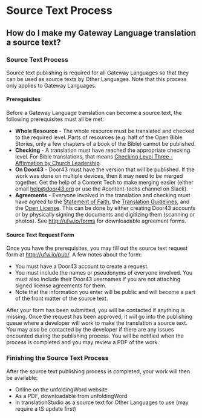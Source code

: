 # Source Text Process #

## How do I make my Gateway Language translation a source text? ##


### Source Text Process

Source text publishing is required for all Gateway Languages so that they can be used as source texts by Other Languages.  Note that this process only applies to Gateway Languages.

#### Prerequisites

Before a Gateway Language translation can become a source text, the following prerequisites must all be met:

* **Whole Resource** - The whole resource must be translated and checked to the required level.  Parts of resources (e.g. half of the Open Bible Stories, only a few chapters of a book of the Bible) cannot be published.
* **Checking** - A translation must have reached the appropriate checking level.  For Bible translations, that means [Checking Level Three - Affirmation by Church Leadership](../../checking/level3/01.md).
* **On Door43** - Door43 must have the version that will be published.  If the work was done on multiple devices, then it may need to be merged together.  Get the help of a Content Tech to make merging easier (either email <help@door43.org> or use the #content-techs channel on Slack).
* **Agreements** - Everyone involved in the translation and checking must have agreed to the [Statement of Faith](../../intro/statement-of-faith/01.md), the [Translation Guidelines](../../intro/translation-guidelines/01.md), and the [Open License](../../intro/open-license/01.md). This can be done by either creating Door43 accounts or by physically signing the documents and digitizing them (scanning or photos).  See http://ufw.io/forms for downloadable agreement forms.


#### Source Text Request Form

Once you have the prerequisites, you may fill out the source text request form at http://ufw.io/pub/.  A few notes about the form:

* You must have a Door43 account to create a request.
* You must include the names or pseudonyms of everyone involved.  You must also include their Door43 usernames if you are not attaching signed license agreements for them.
* Note that the information you enter will be public and will become a part of the front matter of the source text.

After your form has been submitted, you will be contacted if anything is missing.  Once the request has been approved, it will go into the publishing queue where a developer will work to make the translation a source text.  You may also be contacted by the developer if there are any issues encounted during the publishing process.  You will be notified when the process is completed and you may review a PDF of the work.

### Finishing the Source Text Process

After the source text publishing process is completed, your work will then be available:

* Online on the unfoldingWord website
* As a PDF, downloadable from unfoldingWord
* In translationStudio as a source text for Other Languages to use (may require a tS update first)

